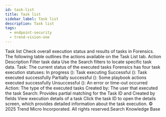 ```yaml
---
id: task-list
title: Task list
sidebar_label: Task list
description: Task list
tags:
  - endpoint-security
  - trend-vision-one
---
```


 Task list Check overall execution status and results of tasks in Forensics. The following table outlines the actions available on the Task List tab. Action Description Filter task data Use the Search filters to locate specific task data. Task: The current status of the executed tasks Forensics has four task execution statuses: In progress (): Task executing Successful (): Task executed successfully Partially successful (): Some playbook actions executed successfully Unsuccessful (): An error or time-out occurred Action: The type of the executed tasks Created by: The user that executed the task Search: Provides partial matching for the Task ID and Created by fields View execution details of a task Click the task ID to open the details screen, which provides detailed information about the task execution. © 2025 Trend Micro Incorporated. All rights reserved.Search Knowledge Base